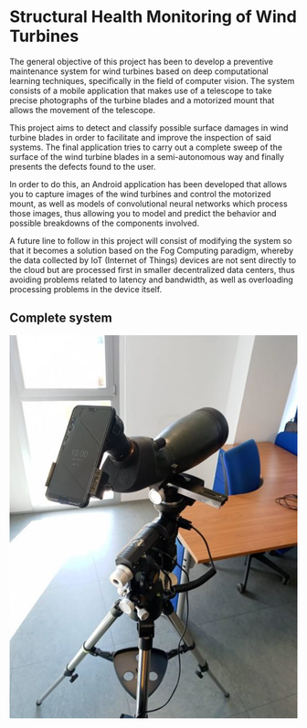 # Structural Health Monitoring of Wind Turbines

The general objective of this project has been to develop a preventive maintenance system for wind turbines based on deep computational learning techniques, specifically in the field of computer vision. The system consists of a mobile application that makes use of a telescope to take precise photographs of the turbine blades and a motorized mount that allows the movement of the telescope.

This project aims to detect and classify possible surface damages in wind turbine blades in order to facilitate and improve the inspection of said systems. The final application tries to carry out a complete sweep of the surface of the wind turbine blades in a semi-autonomous way and finally presents the defects found to the user.

In order to do this, an Android application has been developed that allows you to capture images of the wind turbines and control the motorized mount, as well as models of convolutional neural networks which process those images, thus allowing you to model and predict the behavior and possible breakdowns of the components involved.

A future line to follow in this project will consist of modifying the system so that it becomes a solution based on the Fog Computing paradigm, whereby the data collected by IoT (Internet of Things) devices are not sent directly to the cloud but are processed first in smaller decentralized data centers, thus avoiding problems related to latency and bandwidth, as well as overloading processing problems in the device itself.

## Complete system

<p align="center">
<img src="images/complete-system.png">
</p>
